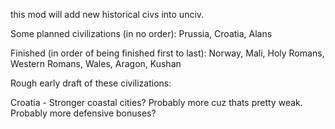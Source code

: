 this mod will add new historical civs into unciv.

Some planned civilizations (in no order): Prussia, Croatia, Alans

Finished (in order of being finished first to last): Norway, Mali, Holy Romans, Western Romans, Wales, Aragon, Kushan



Rough early draft of these civilizations:

Croatia - Stronger coastal cities? Probably more cuz thats pretty weak. Probably more defensive bonuses?
